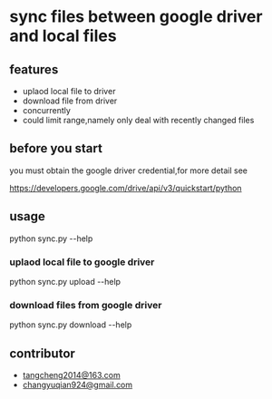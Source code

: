 # sync files  between google driver  and local files

## features
- uplaod local file to driver
- download file from driver
- concurrently
- could limit range,namely only deal with recently changed files


## before you start
you must obtain the google driver credential,for more detail see

https://developers.google.com/drive/api/v3/quickstart/python


## usage

python sync.py --help

### uplaod local file to google driver

python sync.py upload --help

### download files from google driver
python sync.py download --help


## contributor
- tangcheng2014@163.com
- changyuqian924@gmail.com